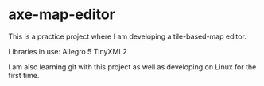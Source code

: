 # axe-map-editor

This is a practice project where I am developing a tile-based-map editor.

Libraries in use:
   Allegro 5
   TinyXML2

I am also learning git with this project as well as developing on Linux for the first time.
